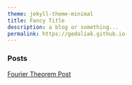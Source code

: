 ```yaml
---
theme: jekyll-theme-minimal
title: Fancy Title
description: a blog or something...
permalink: https://gedaliak.github.io
---
```


### Posts
[Fourier Theorem Post](./_posts/fourier%20theorem.md)